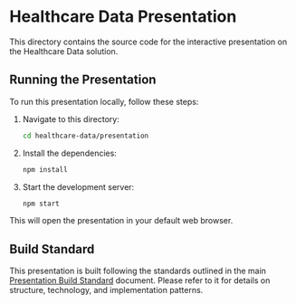 # Healthcare Data Presentation

This directory contains the source code for the interactive presentation on the Healthcare Data solution.

## Running the Presentation

To run this presentation locally, follow these steps:

1.  Navigate to this directory:
    ```bash
    cd healthcare-data/presentation
    ```
2.  Install the dependencies:
    ```bash
    npm install
    ```
3.  Start the development server:
    ```bash
    npm start
    ```
This will open the presentation in your default web browser.

## Build Standard

This presentation is built following the standards outlined in the main [Presentation Build Standard](../../docs/development-guide/presentation-build-standard.md) document. Please refer to it for details on structure, technology, and implementation patterns. 